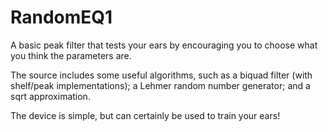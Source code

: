 # RandomEQ1
A basic peak filter that tests your ears by encouraging you to choose what you think the parameters are.

The source includes some useful algorithms, such as a biquad filter (with shelf/peak implementations);
a Lehmer random number generator; and a sqrt approximation.

The device is simple, but can certainly be used to train your ears!
